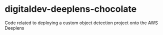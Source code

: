 # digitaldev-deeplens-chocolate
Code related to deploying a custom object detection project onto the AWS Deeplens
